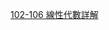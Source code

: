 
[102-106 線性代數詳解](https://drive.google.com/file/d/1441DLxSoRibwjSWv-cDMQL6rPceB1458/view?usp=sharing)


